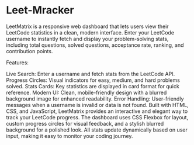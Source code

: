 # Leet-Mracker
LeetMatrix is a responsive web dashboard that lets users view their LeetCode statistics in a clean, modern interface. Enter your LeetCode username to instantly fetch and display your problem-solving stats, including total questions, solved questions, acceptance rate, ranking, and contribution points.

Features:

Live Search: Enter a username and fetch stats from the LeetCode API.
Progress Circles: Visual indicators for easy, medium, and hard problems solved.
Stats Cards: Key statistics are displayed in card format for quick reference.
Modern UI: Clean, mobile-friendly design with a blurred background image for enhanced readability.
Error Handling: User-friendly messages when a username is invalid or data is not found.
Built with HTML, CSS, and JavaScript, LeetMatrix provides an interactive and elegant way to track your LeetCode progress. The dashboard uses CSS Flexbox for layout, custom progress circles for visual feedback, and a stylish blurred background for a polished look. All stats update dynamically based on user input, making it easy to monitor your coding journey.
